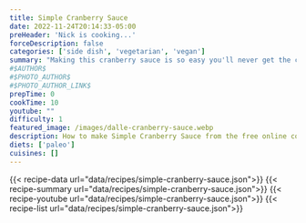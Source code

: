 ```yaml
---
title: Simple Cranberry Sauce
date: 2022-11-24T20:14:33-05:00
preHeader: 'Nick is cooking...'
forceDescription: false
categories: ['side dish', 'vegetarian', 'vegan']
summary: "Making this cranberry sauce is so easy you'll never get the canned stuff again."
#$AUTHOR$
#$PHOTO_AUTHOR$
#$PHOTO_AUTHOR_LINK$
prepTime: 0
cookTime: 10
youtube: ""
difficulty: 1
featured_image: /images/dalle-cranberry-sauce.webp
description: How to make Simple Cranberry Sauce from the free online cookbook
diets: ['paleo']
cuisines: []
---
```

{{< recipe-data url="data/recipes/simple-cranberry-sauce.json">}}
{{< recipe-summary url="data/recipes/simple-cranberry-sauce.json">}}
{{< recipe-youtube url="data/recipes/simple-cranberry-sauce.json">}}
{{< recipe-list url="data/recipes/simple-cranberry-sauce.json">}}

